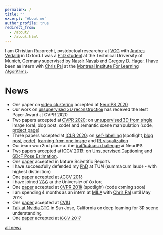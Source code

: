 ```yaml
---
permalink: /
title: ""
excerpt: "About me"
author_profile: true
redirect_from: 
  - /about/
  - /about.html
---
```


I am Christian Rupprecht, postdoctoal researcher at [VGG](http://www.robots.ox.ac.uk/~vgg/) with [Andrea Vedaldi](http://www.robots.ox.ac.uk/~vedaldi/) in Oxford. I was a [PhD student](http://campar.in.tum.de/Main/ChristianRupprecht) at the Technical University of Munich, Germany supervised by [Nassir Navab](http://campar.in.tum.de/Main/NassirNavab) and [Gregory D. Hager](http://www.cs.jhu.edu/~hager/). I have been an intern with [Chris Pal](http://www.professeurs.polymtl.ca/christopher.pal/) at the [Montreal Institute For Learning Algorithms](https://mila.quebec/en/).

News
======
* One paper on [video clustering](https://arxiv.org/abs/2006.13662) accepted at [NeurIPS 2020](https://neurips.cc/Conferences/2020)
* Our work on [unsupervised 3D reconstruction](http://www.robots.ox.ac.uk/~vgg/blog/unsupervised-learning-of-probably-symmetric-deformable-3d-objects-from-images-in-the-wild.html) has received the Best Paper Award at CVPR 2020
* Two papers accepted at [CVPR 2020](http://cvpr2020.thecvf.com//): on [unsupervised 3D from single image](https://arxiv.org/abs/1911.11130) (oral, [blog post](http://www.robots.ox.ac.uk/~vgg/blog/unsupervised-learning-of-probably-symmetric-deformable-3d-objects-from-images-in-the-wild.html), [code](https://github.com/elliottwu/unsup3d)) and semantic scene manipulation ([code](https://github.com/he-dhamo/simsg), [project page](https://he-dhamo.github.io/SIMSG/))
* Three papers accepted at [ICLR 2020](https://iclr.cc/Conferences/2020): on [self-labelling](https://openreview.net/forum?id=Skl993R_PB) (spotlight, [blog post](http://www.robots.ox.ac.uk/~vgg/blog/self-labelling-via-simultaneous-clustering-and-representation-learning.html), [code](https://github.com/yukimasano/self-label)), [learning from one image](https://openreview.net/forum?id=ryxR4F4Lwr) and [RL visualization](https://openreview.net/forum?id=HJxVCkTwDH)
* Our team won 2nd place at the [traffic4cast challenge](https://www.iarai.ac.at/traffic4cast/forums/topic/4238/) at NeurIPS
* Two papers accepted at [ICCV 2019](http://iccv2019.thecvf.com/): on [Unsupervised Captioning](https://arxiv.org/abs/1908.09317) and [6DoF Pose Estimation](https://arxiv.org/abs/1812.00287).
* One [paper](https://www.nature.com/articles/s41598-019-43951-8) accepted in Nature Scientific Reports
* I have successfully defended my [PhD](http://mediatum.ub.tum.de/?id=1446678) at TUM (summa cum laude - with highest distinction)
* One [paper](https://arxiv.org/abs/1811.00793) accepted at [ACCV 2018](http://accv2018.net/)
* I have joined [VGG](http://www.robots.ox.ac.uk/~vgg/) at the University of Oxford
* One [paper](https://arxiv.org/abs/1803.11544) accepted at [CVPR 2018](http://cvpr2018.thecvf.com//) (spotlight) (code coming soon)
* I am spending 4 months as an intern at [MILA](https://mila.quebec/en/) with [Chris Pal](https://mila.quebec/en/person/pal-christopher/) until May 2018
* One [paper](http://www.sciencedirect.com/science/article/pii/S1077314217301406) accepted at [CVIU](https://www.journals.elsevier.com/computer-vision-and-image-understanding/)
* [Talk at Nvidia GTC](https://gputechconf2017.smarteventscloud.com/connect/sessionDetail.ww?SESSION_ID=112885) in San Jose, California on deep learning for 3D scene understanding.
* One [paper](http://campar.in.tum.de/Chair/PublicationDetail?pub=rupprecht2017iccv) accepted at [ICCV 2017](http://iccv2017.thecvf.com//)

[all news](/news)
